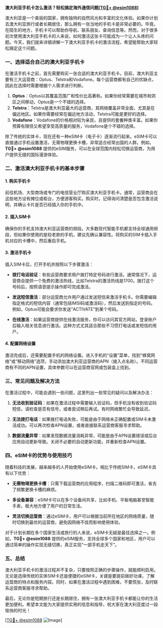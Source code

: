 **澳大利亚手机卡怎么激活？轻松搞定海外通信问题[[TG💪+ @esim1088](https://t.me/s/esim1088)]**

澳大利亚是一个美丽的国家，拥有独特的自然风光和丰富的文化体验。如果你计划去澳大利亚旅行或者长期居住，那么拥有一张当地的手机卡是非常必要的。毕竟，在陌生的地方，手机卡可以帮助你导航、联系朋友、查询信息等。然而，对于很多初次使用澳大利亚手机卡的人来说，如何激活这张卡可能成为一个让人头疼的问题。今天，我们就来详细讲解一下澳大利亚手机卡的激活流程，希望能帮助大家轻松搞定这个问题。

### 一、选择适合自己的澳大利亚手机卡

在激活手机卡之前，首先需要购买一张合适的澳大利亚手机卡。目前，澳大利亚主要有三大运营商：Optus、Telstra和Vodafone。每个运营商都有自己的优缺点，因此在选择时需要根据个人需求进行判断。

1. **Optus**：Optus以其覆盖范围广和性价比高著称。如果你经常需要在城市和郊区之间移动，Optus是一个不错的选择。
2. **Telstra**：Telstra是澳大利亚最大的运营商，其网络覆盖非常全面，尤其是在偏远地区。如果你需要经常在偏远地方活动，Telstra可能是更好的选择。
3. **Vodafone**：Vodafone的价格相对较为亲民，且提供的套餐种类丰富。如果你预算有限但又希望享受高质量的服务，Vodafone是个不错的选择。

除了传统的实体卡，现在还有一种eSIM卡（电子卡）逐渐流行起来。eSIM卡可以直接通过手机设置激活，无需物理更换卡槽，非常适合经常出国的人群。例如，**TG💪+ @esim1088** 提供的eSIM服务，可以在全球范围内轻松切换运营商，为用户提供无缝的国际漫游体验。

### 二、激活澳大利亚手机卡的基本步骤

#### 1. 购买手机卡
前往机场、大型商场或专门的电信营业厅购买澳大利亚手机卡。通常，运营商会在这些地方设有摊位或柜台，方便游客购买。购买时，记得询问清楚是否包含激活说明，并确认卡片是否已经插入你的手机中。

#### 2. 插入SIM卡
确保你的手机支持澳大利亚运营商的频段。大多数现代智能手机都支持全球通用频段，但如果你使用的是较老款的手机，建议先确认兼容性。将购买的SIM卡插入手机对应的卡槽中，然后重启手机。

#### 3. 激活手机卡
插入SIM卡后，打开手机并按照以下步骤激活：

- **拨打电话验证**：有些运营商要求用户拨打特定号码进行激活。通常情况下，运营商会提供一个免费的激活热线，比如Telstra的激活热线是1700。拨打这个号码后，按照语音提示操作即可完成激活。
  
- **发送短信激活**：部分运营商允许用户通过发送短信来激活手机卡。你需要编辑指定格式的短信内容（通常包括IMSI码或激活码），然后发送到指定的号码。例如，Optus可能会要求你发送“ACTIVATE”到某个号码。

- **在线激活**：如果运营商提供在线激活服务，你可以访问其官方网站，登录账户后输入相关信息进行激活。这种方式尤其适合那些不习惯打电话或发短信的用户。

#### 4. 配置网络设置
激活完成后，还需要配置手机的网络设置。进入手机的“设置”菜单，找到“蜂窝网络”或“移动网络”选项，手动添加澳大利亚运营商的APN（接入点名称）。不同运营商有不同的APN设置，具体参数可以在运营商官网或包装盒上找到。

### 三、常见问题及解决方法

在激活过程中，可能会遇到一些问题，这里列出一些常见的疑问以及解决办法：

1. **无法收到验证码**：如果在激活过程中需要输入验证码，但手机没有收到验证码短信，请检查是否有信号，或者尝试稍后再试。有时网络繁忙会导致延迟。
   
2. **无法拨打电话**：如果拨打电话失败，可能是由于网络未正确配置或SIM卡未激活成功。可以再次检查APN设置，或者直接联系运营商客服寻求帮助。

3. **数据流量异常**：如果发现数据流量消耗异常，可能是由于APN设置错误或后台应用自动更新导致。关闭不必要的自动更新功能，并重新检查APN设置。

### 四、eSIM卡的优势与使用技巧

随着科技的发展，越来越多的人开始使用eSIM卡。相比于传统SIM卡，eSIM卡具有以下优势：

- **无需物理更换卡槽**：只需下载运营商的应用程序，扫描二维码即可激活，省去了频繁更换卡槽的麻烦。
  
- **多设备兼容**：eSIM卡可以在多个设备间共享，比如手机、平板电脑甚至智能手表，极大地方便了用户的日常生活。

- **灵活切换运营商**：通过eSIM卡，用户可以根据当前所在地区的网络质量，随时切换到最优的运营商，避免因网络不佳而影响使用体验。

对于计划长期在多个国家生活或旅行的人来说，eSIM卡无疑是最佳选择之一。例如，**TG💪+ @esim1088** 提供的eSIM服务，支持全球多个国家和地区，用户可以通过简单的操作实现无缝切换，真正实现“一部手机走天下”。

### 五、总结

澳大利亚手机卡的激活过程并不复杂，只要按照正确的步骤操作，就能顺利启用。无论是选择传统的实体SIM卡还是便捷的eSIM卡，关键是要提前做好功课，了解运营商的特点和服务内容。同时，如果在激活过程中遇到困难，不要慌张，及时联系运营商客服寻求帮助。

最后，无论你是短期旅行还是长期居住，拥有一张澳大利亚手机卡都能让你的生活更加便利。希望本文能为大家提供实用的信息和指导，祝大家在澳大利亚度过一段愉快的时光！

[[TG💪+ @esim1088](https://t.me/s/esim1088) ![Image](https://i.postimg.cc/4NQfJmqS/Snipaste-2025-05-13-00-14-12.png)]
